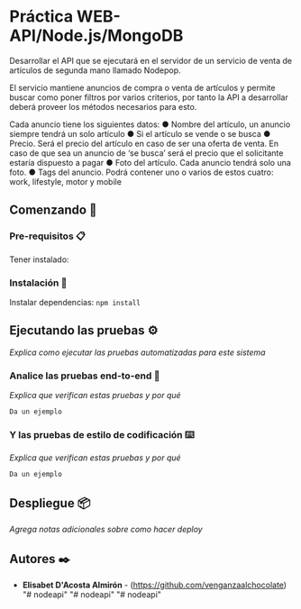 # Práctica WEB-API/Node.js/MongoDB

Desarrollar el API que se ejecutará en el servidor de un servicio de venta de artículos de
segunda mano llamado Nodepop.

El servicio mantiene anuncios de compra o venta de artículos y permite buscar como poner
filtros por varios criterios, por tanto la API a desarrollar deberá proveer los métodos
necesarios para esto.

Cada anuncio tiene los siguientes datos:
    ● Nombre del artículo, un anuncio siempre tendrá un solo artículo
    ● Si el artículo se vende o se busca
    ● Precio. Será el precio del artículo en caso de ser una oferta de venta. En caso de que
    sea un anuncio de ‘se busca’ será el precio que el solicitante estaría dispuesto a pagar
    ● Foto del artículo. Cada anuncio tendrá solo una foto.
    ● Tags del anuncio. Podrá contener uno o varios de estos cuatro: work, lifestyle, motor
    y mobile

## Comenzando 🚀






### Pre-requisitos 📋

Tener instalado:


### Instalación 🔧

Instalar dependencias:
`npm install`


## Ejecutando las pruebas ⚙️

_Explica como ejecutar las pruebas automatizadas para este sistema_

### Analice las pruebas end-to-end 🔩

_Explica que verifican estas pruebas y por qué_

```
Da un ejemplo
```

### Y las pruebas de estilo de codificación ⌨️

_Explica que verifican estas pruebas y por qué_

```
Da un ejemplo
```

## Despliegue 📦

_Agrega notas adicionales sobre como hacer deploy_

## Autores ✒️

* **Elisabet D'Acosta Almirón** - (https://github.com/venganzaalchocolate) 
"# nodeapi" 
"# nodeapi" 
"# nodeapi" 
